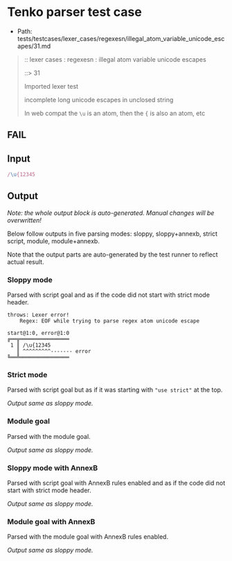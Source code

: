 # Tenko parser test case

- Path: tests/testcases/lexer_cases/regexesn/illegal_atom_variable_unicode_escapes/31.md

> :: lexer cases : regexesn : illegal atom variable unicode escapes
>
> ::> 31
>
> Imported lexer test
>
> incomplete long unicode escapes in unclosed string
>
> In web compat the `\u` is an atom, then the `{` is also an atom, etc

## FAIL

## Input

`````js
/\u{12345
`````

## Output

_Note: the whole output block is auto-generated. Manual changes will be overwritten!_

Below follow outputs in five parsing modes: sloppy, sloppy+annexb, strict script, module, module+annexb.

Note that the output parts are auto-generated by the test runner to reflect actual result.

### Sloppy mode

Parsed with script goal and as if the code did not start with strict mode header.

`````
throws: Lexer error!
    Regex: EOF while trying to parse regex atom unicode escape

start@1:0, error@1:0
╔══╦════════════════
 1 ║ /\u{12345
   ║ ^^^^^^^^^------- error
╚══╩════════════════

`````

### Strict mode

Parsed with script goal but as if it was starting with `"use strict"` at the top.

_Output same as sloppy mode._

### Module goal

Parsed with the module goal.

_Output same as sloppy mode._

### Sloppy mode with AnnexB

Parsed with script goal with AnnexB rules enabled and as if the code did not start with strict mode header.

_Output same as sloppy mode._

### Module goal with AnnexB

Parsed with the module goal with AnnexB rules enabled.

_Output same as sloppy mode._
